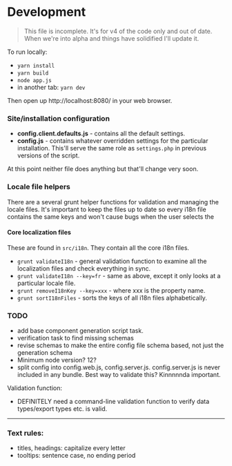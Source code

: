 # Development

> This file is incomplete. It's for v4 of the code only and out of date. When we're into alpha and things have solidified
I'll update it. 

To run locally:

- `yarn install`
- `yarn build`
- `node app.js`
- in another tab: `yarn dev`

Then open up http://localhost:8080/ in your web browser.


### Site/installation configuration

- **config.client.defaults.js** - contains all the default settings. 
- **config.js** - contains whatever overridden settings for the particular installation. This'll serve the 
same role as `settings.php` in previous versions of the script. 

At this point neither file does anything but that'll change very soon. 


### Locale file helpers

There are a several grunt helper functions for validation and managing the locale files. It's important to keep the files
up to date so every i18n file contains the same keys and won't cause bugs when the user selects the 

#### Core localization files

These are found in `src/i18n`. They contain all the core i18n files.

- `grunt validateI18n` - general validation function to examine all the localization files and check everything in sync.
- `grunt validateI18n --key=fr` - same as above, except it only looks at a particular locale file.
- `grunt removeI18nKey --key=xxx` - where xxx is the property name.
- `grunt sortI18nFiles` - sorts the keys of all i18n files alphabetically.


### TODO

- add base component generation script task.
- verification task to find missing schemas
- revise schemas to make the entire config file schema based, not just the generation schema
- Minimum node version? 12?
- split config into config.web.js, config.server.js. config.server.js is never included in any bundle. Best way to 
validate this? Kinnnnnda important.


Validation function: 

- DEFINITELY need a command-line validation function to verify data types/export types etc. is valid. 

---------------------------

### Text rules:

- titles, headings: capitalize every letter
- tooltips: sentence case, no ending period
